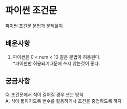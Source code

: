 # 파이썬 조건문
파이썬 조건문 문법과 문제풀이

## 배운사항
1. 파이썬은 0 < num < 10 같은 문법이 허용된다.  
*파이썬만 허용되기때문에 쓰지 않는것이 좋다.

## 궁금사항
Q. 조건문에서 식이 길어질 경우 쓰는 방식  
A. 식이 짧아지도록 변수를 활용하거나 조건을 중첩하도록 하자
